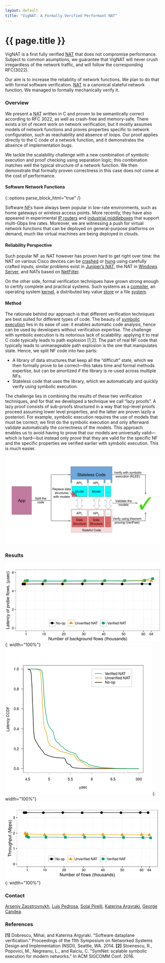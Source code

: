 ```yaml
---
layout: default
title: "VigNAT: A Formally Verified Performant NAT"
---
```


# {{ page.title }}

VigNAT is a first fully verified [NAT][NAT] that does not compromise performance.
Subject to common asumptions, we guarantee that VigNAT will never crush irregardless of the network traffic, and will follow the corresponding RFC(3022).

Our aim is to increase the reliability of network functions.
We plan to do that with formal software verification.
[NAT][NAT] is a canonical stateful network function.
We managed to formally mechanically verify it.


### Overview

We present a <abbr title="Network Address Translator">NAT</abbr> written in C and proven to be semantically correct according to RFC 3022, as well as crash-free and memory-safe.
There exists a lot of recent work on network verification, but it mostly assumes models of network functions and proves properties specific to network configuration, such as reachability and absence of loops.
Our proof applies directly to the C code of a network function, and it demonstrates the absence of implementation bugs.

We tackle the scalability challenge with a new combination of symbolic execution and proof checking using separation logic;
this combination matches well the typical structure of a network function.
We then demonstrate that formally proven correctness in this case does not come at the cost of performance.

#### Software Network Functions
{::options parse_block_html="true" /}

Software <abbr title="Network Function">NF</abbr>s have always been popular in low-rate environments, such as home gateways or wireless access points.
More recently, they have also appeared in experimental [IP routers](http://routebricks.org/) and [industrial middleboxes][brocade] that support multi-Gbps line rates.
Moreover, we are witnessing a push for virtual network functions that can be deployed on general-purpose platforms on demand, much like virtual machines are being deployed in clouds.

#### Reliability Perspective

Such popular NF as NAT however has proven hard to get right over time: the NAT on various Cisco devices can be [crashed](https://cve.mitre.org/cgi-bin/cvename.cgi?name=CVE-2015-6271) or [hung](http://cve.mitre.org/cgi-bin/cvename.cgi?name=CVE-2013-1138) using carefully crafted inputs;
similar problems exist in [Juniper’s NAT](https://cve.mitre.org/cgi-bin/cvename.cgi?name=CVE-2014-3817), the NAT in [Windows Server](https://technet.microsoft.com/en-us/library/security/ms13-064.aspx), and NATs based on [NetFilter](https://cve.mitre.org/cgi-bin/cvename.cgi?name=CVE-2014-9715).

On the other side, formal verification techniques have grown strong enough to certify complete and practical systems.
Such systems as a [compiler](http://compcert.inria.fr/), an operating
system [kernel](https://sel4.systems/), a distributed key value
[store](https://github.com/Microsoft/Ironclad/tree/master/ironfleet) or a file
[system](http://adam.chlipala.net/papers/FscqSOSP15/).

#### Method

The rationale behind our approach is that different verification techniques are best suited for different types of code.
The beauty of [symbolic execution](https://klee.github.io/) lies in its ease of use: it enables automatic code analysis, hence can be used by developers without verification expertise.
The challenge with symbolic execution is its notorious lack of scalability: applying it to real C code typically leads to path explosion [1,2].
The part of real NF code that typically leads to unmanageable path explosion is the one that manipulates state.
Hence, we split NF code into two parts:

* A library of data structures that keep all the “difficult” state, which we then formally prove to be correct—this takes time and formal methods expertise, but can be amortized if the library is re-used across multiple NFs.
* Stateless code that uses the library, which we automatically and quickly verify using symbolic execution.

The challenge lies in combining the results of these two verification techniques, and for that we developed a technique we call “lazy proofs”.
A lazy proof consists of sub-proofs structured in a way that top-level proofs proceed assuming lower level properties, and the latter are proven lazily a posteriori.
For example, symbolic execution requires the use of models that must be correct; we first do the symbolic execution and only afterward validate automatically the correctness of the models.
This approach enables us to avoid having to prove that our models are universally valid—which is hard—but instead only prove that they are valid for the specific NF and the specific properties we verified earlier with symbolic execution.
This is much easier.

![Vigor Method](images/vigor-method.svg)

[NAT]: https://en.wikipedia.org/wiki/Network_address_translation
[brocade]: http://www.brocade.com/en/products-services/software-networking/network-functions-virtualization/vyatta-network-os.html
[mac-learning]: https://en.wikipedia.org/wiki/Forwarding_information_base
[DMZ]: https://en.wikipedia.org/wiki/DMZ_(computing)

### Results

![Latency Plot](images/latency-new-flows.png){: width="100%"}
![Latency CDF Plot](images/new-flows-lat-cdf.png){: width="100%"}
![Throughput Plot](images/thru.png){: width="100%"}

### Contact

[Arseniy Zaostrovnykh](mailto:arseniy.zaostrovnykh@epfl.ch),
[Luis Pedrosa](mailto:luis.pedrosa@epfl.ch),
[Solal Pirelli](mailto:solal.pirelli@epfl.ch),
[Katerina Argyraki](mailto:katerina.argyraki@epfl.ch),
[George Candea](mailto:george.candea@epfl.ch).

### References

**\[1\]** Dobrescu, Mihai, and Katerina Argyraki. "Software dataplane verification." Proceedings of the 11th Symposium on Networked Systems Design and Implementation (NSDI), Seattle, WA. 2014.
**\[2\]** Stoenescu, R., Popovici, M., Negreanu, L., and Raiciu, C. "SymNet: scalable symbolic execution for modern networks." In ACM SIGCOMM Conf. 2016.

